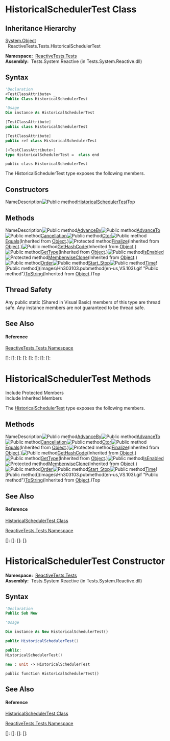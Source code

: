 # HistoricalSchedulerTest Class

## Inheritance Hierarchy

[System.Object](https://msdn.microsoft.com/en-us/library/e5kfa45b)  
  ReactiveTests.Tests.HistoricalSchedulerTest

**Namespace:**  [ReactiveTests.Tests](ReactiveTests.Tests\ReactiveTests.Tests.md)  
**Assembly:**  Tests.System.Reactive (in Tests.System.Reactive.dll)

## Syntax

```vb
'Declaration
<TestClassAttribute> _
Public Class HistoricalSchedulerTest
```

```vb
'Usage
Dim instance As HistoricalSchedulerTest
```

```csharp
[TestClassAttribute]
public class HistoricalSchedulerTest
```

```c++
[TestClassAttribute]
public ref class HistoricalSchedulerTest
```

```fsharp
[<TestClassAttribute>]
type HistoricalSchedulerTest =  class end
```

```jscript
public class HistoricalSchedulerTest
```

The HistoricalSchedulerTest type exposes the following members.

## Constructors

NameDescription![Public method](images\Hh303103.pubmethod(en-us,VS.103).gif "Public method")[HistoricalSchedulerTest](HistoricalSchedulerTest\HistoricalSchedulerTest.md)Top

## Methods

NameDescription![Public method](images\Hh303103.pubmethod(en-us,VS.103).gif "Public method")[AdvanceBy](AdvanceBy\HistoricalSchedulerTest.AdvanceBy.md)![Public method](images\Hh303103.pubmethod(en-us,VS.103).gif "Public method")[AdvanceTo](AdvanceTo\HistoricalSchedulerTest.AdvanceTo.md)![Public method](images\Hh303103.pubmethod(en-us,VS.103).gif "Public method")[Cancellation](Cancellation\HistoricalSchedulerTest.Cancellation.md)![Public method](images\Hh303103.pubmethod(en-us,VS.103).gif "Public method")[Ctor](Ctor\HistoricalSchedulerTest.Ctor.md)![Public method](images\Hh303103.pubmethod(en-us,VS.103).gif "Public method")[Equals](https://msdn.microsoft.com/en-us/library/m:system.object.equals(system.object)(v=VS.103))(Inherited from [Object](https://msdn.microsoft.com/en-us/library/e5kfa45b).)![Protected method](images\Hh303103.protmethod(en-us,VS.103).gif "Protected method")[Finalize](https://msdn.microsoft.com/en-us/library/4k87zsw7)(Inherited from [Object](https://msdn.microsoft.com/en-us/library/e5kfa45b).)![Public method](images\Hh303103.pubmethod(en-us,VS.103).gif "Public method")[GetHashCode](https://msdn.microsoft.com/en-us/library/zdee4b3y)(Inherited from [Object](https://msdn.microsoft.com/en-us/library/e5kfa45b).)![Public method](images\Hh303103.pubmethod(en-us,VS.103).gif "Public method")[GetType](https://msdn.microsoft.com/en-us/library/dfwy45w9)(Inherited from [Object](https://msdn.microsoft.com/en-us/library/e5kfa45b).)![Public method](images\Hh303103.pubmethod(en-us,VS.103).gif "Public method")[IsEnabled](IsEnabled\HistoricalSchedulerTest.IsEnabled.md)![Protected method](images\Hh303103.protmethod(en-us,VS.103).gif "Protected method")[MemberwiseClone](https://msdn.microsoft.com/en-us/library/57ctke0a)(Inherited from [Object](https://msdn.microsoft.com/en-us/library/e5kfa45b).)![Public method](images\Hh303103.pubmethod(en-us,VS.103).gif "Public method")[Order](Order\HistoricalSchedulerTest.Order.md)![Public method](images\Hh303103.pubmethod(en-us,VS.103).gif "Public method")[Start\_Stop](Start\HistoricalSchedulerTest.Start_Stop.md)![Public method](images\Hh303103.pubmethod(en-us,VS.103).gif "Public method")[Time](https://msdn.microsoft.com/en-us/library/m:reactivetests.tests.historicalschedulertest.time(system.int32)(v=VS.103))![Public method](images\Hh303103.pubmethod(en-us,VS.103).gif "Public method")[ToString](https://msdn.microsoft.com/en-us/library/7bxwbwt2)(Inherited from [Object](https://msdn.microsoft.com/en-us/library/e5kfa45b).)Top

## Thread Safety

Any public static (Shared in Visual Basic) members of this type are thread safe. Any instance members are not guaranteed to be thread safe.

## See Also

#### Reference

[ReactiveTests.Tests Namespace](ReactiveTests.Tests\ReactiveTests.Tests.md)

[]: 
[]: 
[]: 
[]: 
[]: 
[]: 
[]: 
[]: 
# HistoricalSchedulerTest Methods

Include Protected Members  
Include Inherited Members

The [HistoricalSchedulerTest](HistoricalSchedulerTest\HistoricalSchedulerTest.md) type exposes the following members.

## Methods

NameDescription![Public method](images\Hh303103.pubmethod(en-us,VS.103).gif "Public method")[AdvanceBy](AdvanceBy\HistoricalSchedulerTest.AdvanceBy.md)![Public method](images\Hh303103.pubmethod(en-us,VS.103).gif "Public method")[AdvanceTo](AdvanceTo\HistoricalSchedulerTest.AdvanceTo.md)![Public method](images\Hh303103.pubmethod(en-us,VS.103).gif "Public method")[Cancellation](Cancellation\HistoricalSchedulerTest.Cancellation.md)![Public method](images\Hh303103.pubmethod(en-us,VS.103).gif "Public method")[Ctor](Ctor\HistoricalSchedulerTest.Ctor.md)![Public method](images\Hh303103.pubmethod(en-us,VS.103).gif "Public method")[Equals](https://msdn.microsoft.com/en-us/library/m:system.object.equals(system.object)(v=VS.103))(Inherited from [Object](https://msdn.microsoft.com/en-us/library/e5kfa45b).)![Protected method](images\Hh303103.protmethod(en-us,VS.103).gif "Protected method")[Finalize](https://msdn.microsoft.com/en-us/library/4k87zsw7)(Inherited from [Object](https://msdn.microsoft.com/en-us/library/e5kfa45b).)![Public method](images\Hh303103.pubmethod(en-us,VS.103).gif "Public method")[GetHashCode](https://msdn.microsoft.com/en-us/library/zdee4b3y)(Inherited from [Object](https://msdn.microsoft.com/en-us/library/e5kfa45b).)![Public method](images\Hh303103.pubmethod(en-us,VS.103).gif "Public method")[GetType](https://msdn.microsoft.com/en-us/library/dfwy45w9)(Inherited from [Object](https://msdn.microsoft.com/en-us/library/e5kfa45b).)![Public method](images\Hh303103.pubmethod(en-us,VS.103).gif "Public method")[IsEnabled](IsEnabled\HistoricalSchedulerTest.IsEnabled.md)![Protected method](images\Hh303103.protmethod(en-us,VS.103).gif "Protected method")[MemberwiseClone](https://msdn.microsoft.com/en-us/library/57ctke0a)(Inherited from [Object](https://msdn.microsoft.com/en-us/library/e5kfa45b).)![Public method](images\Hh303103.pubmethod(en-us,VS.103).gif "Public method")[Order](Order\HistoricalSchedulerTest.Order.md)![Public method](images\Hh303103.pubmethod(en-us,VS.103).gif "Public method")[Start\_Stop](Start\HistoricalSchedulerTest.Start_Stop.md)![Public method](images\Hh303103.pubmethod(en-us,VS.103).gif "Public method")[Time](https://msdn.microsoft.com/en-us/library/m:reactivetests.tests.historicalschedulertest.time(system.int32)(v=VS.103))![Public method](images\Hh303103.pubmethod(en-us,VS.103).gif "Public method")[ToString](https://msdn.microsoft.com/en-us/library/7bxwbwt2)(Inherited from [Object](https://msdn.microsoft.com/en-us/library/e5kfa45b).)Top

## See Also

#### Reference

[HistoricalSchedulerTest Class](HistoricalSchedulerTest\HistoricalSchedulerTest.md)

[ReactiveTests.Tests Namespace](ReactiveTests.Tests\ReactiveTests.Tests.md)

[]: 
[]: 
[]: 
[]: 
# HistoricalSchedulerTest Constructor

**Namespace:**  [ReactiveTests.Tests](ReactiveTests.Tests\ReactiveTests.Tests.md)  
**Assembly:**  Tests.System.Reactive (in Tests.System.Reactive.dll)

## Syntax

```vb
'Declaration
Public Sub New
```

```vb
'Usage

Dim instance As New HistoricalSchedulerTest()
```

```csharp
public HistoricalSchedulerTest()
```

```c++
public:
HistoricalSchedulerTest()
```

```fsharp
new : unit -> HistoricalSchedulerTest
```

```jscript
public function HistoricalSchedulerTest()
```

## See Also

#### Reference

[HistoricalSchedulerTest Class](HistoricalSchedulerTest\HistoricalSchedulerTest.md)

[ReactiveTests.Tests Namespace](ReactiveTests.Tests\ReactiveTests.Tests.md)

[]: 
[]: 
[]: 
[]: 
